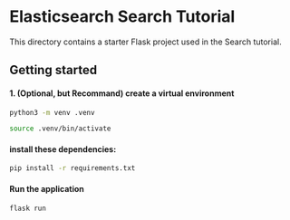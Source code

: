 # Elasticsearch Search Tutorial

This directory contains a starter Flask project used in the Search tutorial.

## Getting started 

#### 1. (Optional, but Recommand) create a virtual environment

```bash 
python3 -m venv .venv
```

```bash
source .venv/bin/activate
```


#### install these dependencies:

```bash 
pip install -r requirements.txt
```

#### Run the application 

```bash 
flask run
```